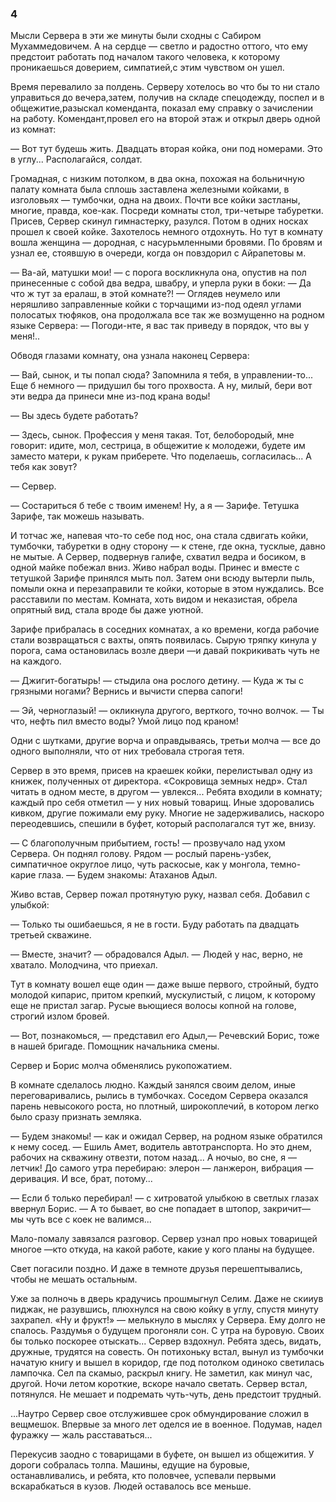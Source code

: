 ### 4

Мысли Сервера в эти же минуты были сходны с Сабиром Мухаммедовичем.
А на сердце — светло и радостно оттого, что ему предстоит работать под началом такого человека, к которому проникаешься доверием, симпатией,с этим чувством он ушел.

Время перевалило за полдень.
Серверу хотелось во что бы то ни стало управиться до вечера,затем, получив на складе спецодежду, поспел и в общежитие,разыскал коменданта, показал ему справку о зачислении на работу.
Комендант,провел его на второй этаж и открыл дверь одной из комнат: 

— Вот тут будешь жить.
Двадцать вторая койка, они под номерами.
Это в углу...
Располагайся, солдат.

Громадная, с низким потолком, в два окна, похожая на больничную палату комната была сплошь заставлена железными койками, в изголовьях — тумбочки, одна на двоих.
Почти все койки застланы, многие, правда, кое-как.
Посреди комнаты стол, три-четыре табуретки.
Присев, Сервер скинул гимнастерку, разулся.
Потом в одних носках прошел к своей койке.
Захотелось немного отдохнуть.
Но тут в комнату вошла женщина — дородная, с насурьмленными бровями.
По бровям и узнал ее, стоявшую в очереди, когда он повздорил с Айрапетовы м.

— Ва-ай, матушки мои!
— с порога воскликнула она, опустив на пол принесенные с собой два ведра, швабру, и уперла руки в боки: — Да что ж тут за ералаш, в этой комнате?!
— Оглядев неумело или неряшливо заправленные койки с торчащими из-под одеял углами полосатых тюфяков, она продолжала все так же возмущенно на родном языке Сервера: — Погоди-нте, я вас так приведу в порядок, что вы у меня!..

Обводя глазами комнату, она узнала наконец Сервера:

— Вай, сынок, и ты попал сюда?
Запомнила я тебя, в управлении-то...
Еще б немного — придушил бы того прохвоста.
А ну, милый, бери вот эти ведра да принеси мне из-под крана воды!

— Вы здесь будете работать?

— Здесь, сынок.
Профессия у меня такая.
Тот, белобородый, мне говорит: идите, мол, сестрица, в общежитие к молодежи, будете им заместо матери, к рукам приберете.
Что поделаешь, согласилась...
А тебя как зовут?

— Сервер.

— Состариться б тебе с твоим именем!
Ну, а я — Зарифе.
Тетушка Зарифе, так можешь называть.

И тотчас же, напевая что-то себе под нос, она стала сдвигать койки, тумбочки, табуретки в одну сторону — к стене, где окна, тусклые, давно не мытые.
А Сервер, подвернув галифе, схватил ведра и босиком, в одной майке побежал вниз.
Живо набрал воды.
Принес и вместе с тетушкой Зарифе принялся мыть пол.
Затем они всюду вытерли пыль, помыли окна и перезаправили те койки, которые в этом нуждались.
Все расставили по местам.
Комната, хоть видом и неказистая, обрела опрятный вид, стала вроде бы даже уютной.

Зарифе прибралась в соседних комнатах, а ко времени, когда рабочие стали возвращаться с вахты, опять появилась.
Сырую тряпку кинула у порога, сама остановилась возле двери —и давай покрикивать чуть не на каждого.

— Джигит-богатырь!
— стыдила она рослого детину.
— Куда ж ты с грязными ногами?
Вернись и вычисти сперва сапоги!

— Эй, черноглазый!
— окликнула другого, верткого, точно волчок.
— Ты что, нефть пил вместо воды?
Умой лицо под краном!

Одни с шутками, другие ворча и оправдываясь, третьи молча — все до одного выполняли, что от них требовала строгая тетя.

Сервер в это время, присев на краешек койки, перелистывал одну из книжек, полученных от директора.
«Сокровища земных недр».
Стал читать в одном месте, в другом — увлекся...
Ребята входили в комнату; каждый про себя отметил — у них новый товарищ.
Иные здоровались кивком, другие пожимали ему руку.
Многие не задерживались, наскоро переодевшись, спешили в буфет, который располагался тут же, внизу.

— С благополучным прибытием, гость!
— прозвучало над ухом Сервера.
Он поднял голову.
Рядом — рослый парень-узбек, симпатичное округлое лицо, чуть раскосые, как у монгола, темно-карие глаза.
— Будем знакомы: Атаханов Адыл.

Живо встав, Сервер пожал протянутую руку, назвал себя.
Добавил с улыбкой:

— Только ты ошибаешься, я не в гости.
Буду работать па двадцать третьей скважине.

— Вместе, значит?
— обрадовался Адыл.
— Людей у нас, верно, не хватало.
Молодчина, что приехал.

Тут в комнату вошел еще один — даже выше первого, стройный, будто молодой кипарис, притом крепкий, мускулистый, с лицом, к которому еще не пристал загар.
Русые вьющиеся волосы копной на голове, строгий излом бровей.

— Вот, познакомься, — представил его Адыл,— Речевский Борис, тоже в нашей бригаде.
Помощник начальника смены.

Сервер и Борис молча обменялись рукопожатием.

В комнате сделалось людно.
Каждый занялся своим делом, иные переговаривались, рылись в тумбочках.
Соседом Сервера оказался парень невысокого роста, но плотный, широкоплечий, в котором легко было сразу признать земляка.

— Будем знакомы!
— как и ожидал Сервер, на родном языке обратился к нему сосед.
— Ешиль Амет, водитель автотранспорта.
Но это днем, рабочих на скважину отвезти, потом назад...
А ночыо, во сне, я —летчик!
До самого утра перебираю: элерон — ланжерон, вибрация — деривация.
И все, брат, потому...

— Если б только перебирал!
— с хитроватой улыбкою в светлых глазах ввернул Борис.
— А то бывает, во сне попадает в штопор, закричит— мы чуть все с коек не валимся...

Мало-помалу завязался разговор.
Сервер узнал про новых товарищей многое —кто откуда, на какой работе, какие у кого планы на будущее.

Свет погасили поздно.
И даже в темноте друзья перешептывались, чтобы не мешать остальным.

Уже за полночь в дверь крадучись прошмыгнул Селим.
Даже не скииув пиджак, не разувшись, плюхнулся на свою койку в углу, спустя минуту захрапел.
«Ну и фрукт!» — мелькнуло в мыслях у Сервера.
Ему долго не спалось.
Раздумья о будущем прогоняли сон.
С утра на буровую.
Своих бы только поскорее отыскать...
Сервер вздохнул.
Ребята здесь, видать, дружные, трудятся на совесть.
Он потихоньку встал, вынул из тумбочки начатую книгу и вышел в коридор, где под потолком одиноко светилась лампочка.
Сел па скамыо, раскрыл книгу.
Не заметил, как минул час, другой.
Ночи летом короткие, вскоре начало светать.
Сервер встал, потянулся.
Не мешает и подремать чуть-чуть, день предстоит трудный.

...Наутро Сервер свое отслужившее срок обмундирование сложил в вещмешок.
Впервые за много лет оделся ие в военное.
Подумав, надел фуражку — жаль расставаться...

Перекусив заодно с товарищами в буфете, он вышел из общежития.
У дороги собралась толпа.
Машины, едущие на буровые, останавливались, и ребята, кто половчее, успевали первыми вскарабкаться в кузов.
Людей оставалось все меньше.
